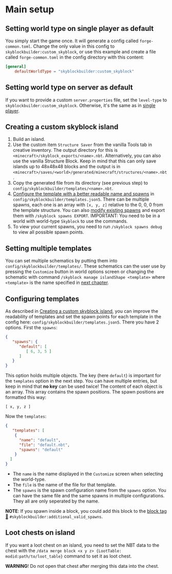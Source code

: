 # Main setup
## Setting world type on single player as default
You simply start the game once. It will generate a config called `forge-common.toml`. Change the only value in this
config to `skyblockbuilder:custom_skyblock`, or use this example and create a file called `forge-common.toml` in the
config directory with this content:
```toml
[general]
	defaultWorldType = "skyblockbuilder:custom_skyblock"
```

## Setting world type on server as default
If you want to provide a custom `server.properties` file, set the `level-type` to `skyblockbuilder:custom_skyblock`.
Otherwise, it's the same as in [single player](#setting-world-type-on-single-player-as-default).

## Creating a custom skyblock island
1. Build an island.
2. Use the custom item `Structure Saver` from the vanilla Tools tab in creative inventory. The output directory for this
   is `<minecraft>/skyblock_exports/<name>.nbt`.
   Alternatively, you can also use the vanilla Structure Block. Keep in mind that this can only save islands up to 
   48x48x48 blocks and the output is in `<minecraft>/saves/<world>/generated/minecraft/structures/<name>.nbt`.
3. Copy the generated file from its directory (see previous step) to `config/skyblockbuilder/templates/<name>.nbt`.
4. [Configure the template with a better readable name and spawns](#configuring-templates) in 
   `config/skyblockbuilder/templates.json5`. There can be multiple spawns, each one is an array with `[x, y, z]` 
   relative to the 0, 0, 0 from the template structure. You can also 
   [modify existing spawns](../user/user.md#modify-spawns) and export them with `/skyblock spawns EXPORT`.
   IMPORTANT: You need to be in a world with world-type `Skyblock` to use the commands.
5. To view your current spawns, you need to run `/skyblock spawns debug` to view all possible spawn points.

## Setting multiple templates
You can set multiple schematics by putting them into `config/skyblockbuilder/templates/`. These schematics can the user 
use by pressing the `Customize` button in world options screen or changing the schematic with command 
`/skyblock manage islandShape <template>` where `<template>` is the name specified in 
[next chapter](#configuring-templates).

## Configuring templates
As described in [Creating a custom skyblock island](#creating-a-custom-skyblock-island), you can improve the readability
of templates and set the spawn points for each template in the config here: `config/skyblockbuilder/templates.json5`.
There you have 2 options. First the `spawns`:
```json
{
   "spawns": {
      "default": [
         [ 6, 3, 5 ]
      ]
   }
}
```
This option holds multiple objects. The key (here `default`) is important for the `templates` option in the next step.
You can have multiple entries, but keep in mind that **no key** can be used twice! The content of each object is an
array. This array contains the spawn positions. The spawn positions are formatted this way:
```
[ x, y, z ]
```

Now the `templates`:
```json
{
   "templates": [
    {
      "name": "default",
      "file": "default.nbt",
      "spawns": "default"
    }
  ]
}
```

- The `name` is the name displayed in the `Customize` screen when selecting the world-type.
- The `file` is the name of the file for that template.
- The `spawns` is the spawn configuration name from the `spawns` option.
You can have the same file and the same spawns in multiple configurations. They all are only seperated by the name.

**NOTE**: If you spawn inside a block, you could add this block to the 
[block tag 🔗](https://minecraft.fandom.com/wiki/Tutorials/Creating_a_data_pack#Tags) 
`#skyblockbuilder:additional_valid_spawns`.

## Loot chests on island
If you want a loot chest on an island, you need to set the NBT data to the chest with the `/data merge block <x y z>
{LootTable: modid:path/to/loot_table}` command to set it as loot chest.

**WARNING**! Do not open that chest after merging this data into the chest.
